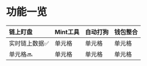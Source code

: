 # 功能一览
| 链上盯盘 | Mint工具 | 自动打狗 | 钱包整合 |
| :-----| :----- | :----- | :----- |
| 实时链上数据:white_check_mark: | 单元格 | 单元格 | 单元格 |
| 单元格:soon: | 单元格 | 单元格 | 单元格 |
